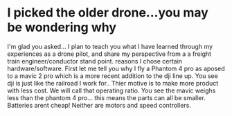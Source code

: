 # I picked the older drone...you may be wondering why

I'm glad you asked... I plan to teach you what I have learned through my experiences as a drone pilot, and share my perspective from a a freight train engineer/conductor stand point. reasons I chose certain hardware/software. First let me tell you why I fly a Phantom 4 pro as aposed to a mavic 2 pro which is a more recent addition to the dji line up. You see dji is just like the railroad I work for.. Thier motive is to make more product with less cost. We will call that operating ratio. You see the mavic weighs less than the phantom 4 pro... this means the parts can all be smaller. Batteries arent cheap! Neither are motors and speed controllers.
